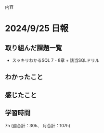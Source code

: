内容
# 2024/9/25 日報
## 取り組んだ課題一覧
+ スッキリわかるSQL 7 - 8章 + 該当SQLドリル

## わかったこと

## 感じたこと  

## 学習時間
7h (週合計：30h、 月合計：107h)